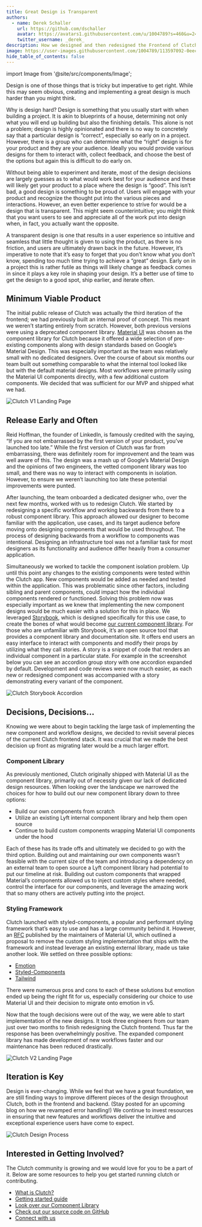 ```yaml
---
title: Great Design is Transparent
authors:
  - name: Derek Schaller
    url: https://github.com/dschaller
    avatar: https://avatars1.githubusercontent.com/u/1004789?s=460&u=24deb32096e9f892cc91a6ff1ca1af50193b1fbd&v=4
    twitter_username: _derek_
description: How we designed and then redesigned the Frontend of Clutch.
image: https://user-images.githubusercontent.com/1004789/113597092-0eec7800-95f0-11eb-8f94-b953dd790c23.png
hide_table_of_contents: false
---
```


import Image from '@site/src/components/Image';

Design is one of those things that is tricky but imperative to get right. While this may seem obvious, creating and implementing a great design is much harder than you might think.

<!--truncate-->

Why is design hard? Design is something that you usually start with when building a project. It is akin to blueprints of a house, determining not only what you will end up building but also the finishing details. This alone is not a problem; design is highly opinionated and there is no way to concretely say that a particular design is “correct”, especially so early on in a project. However, there is a group who can determine what the “right” design is for your product and they are your audience. Ideally you would provide various designs for them to interact with, collect feedback, and choose the best of the options but again this is difficult to do early on.

Without being able to experiment and iterate, most of the design decisions are largely guesses as to what would work best for your audience and these will likely get your product to a place where the design is “good”. This isn’t bad, a good design is something to be proud of. Users will engage with your product and recognize the thought put into the various pieces and interactions. However, an even better experience to strive for would be a design that is transparent. This might seem counterintuitive; you might think that you want users to see and appreciate all of the work put into design when, in fact, you actually want the opposite. 

A transparent design is one that results in a  user experience so intuitive and seamless that little thought is given to using the product, as there is no friction, and users are ultimately drawn back in the future. However, it’s imperative to note that it’s easy to forget that you don’t know what you don’t know, spending too much time trying to achieve a “great” design. Early on in a project this is rather futile as things will likely change as feedback comes in since it plays a key role in shaping your design. It’s a better use of time to get the design to a good spot, ship earlier, and iterate often.


## Minimum Viable Product

The initial public release of Clutch was actually the third iteration of the frontend; we had previously built an internal proof of concept. This meant we weren’t starting entirely from scratch. However, both previous versions were using a deprecated component library. [Material UI](https://material-ui.com/) was chosen as the component library for Clutch because it offered a wide selection of pre-existing components along with design standards based on Google’s Material Design. This was especially important as the team was relatively small with no dedicated designers. Over the course of about six months our team built out something comparable to what the internal tool looked like but with the default material designs. Most workflows were primarily using the Material UI components directly, with a few additional custom components. We decided that was sufficient for our MVP and shipped what we had.

<Image alt="Clutch V1 Landing Page" src="https://user-images.githubusercontent.com/1004789/113597561-bec1e580-95f0-11eb-8893-788fc4545a32.png" />

## Release Early and Often

Reid Hoffman, the founder of LinkedIn, is famously credited with the saying, “If you are not embarrassed by the first version of your product, you’ve launched too late.” While the first version of Clutch was far from embarrassing, there was definitely room for improvement and the team was well aware of this. The design was a mash up of Google’s Material Design and the opinions of two engineers, the vetted component library was too small, and there was no way to interact with components in isolation. However, to ensure we weren’t launching too late these potential improvements were punted.

After launching, the team onboarded a dedicated designer who, over the next few months, worked with us to redesign Clutch. We started by redesigning a specific workflow and working backwards from there to a robust component library. This approach allowed our designer to become familiar with the application, use cases, and its target audience before moving onto designing components that would be used throughout. The process of designing backwards from a workflow to components was intentional. Designing an infrastructure tool was not a familiar task for most designers as its functionality and audience differ heavily from a consumer application.

Simultaneously we worked to tackle the component isolation problem. Up until this point any changes to the existing components were tested within the Clutch app. New components would be added as needed and tested within the application. This was problematic since other factors, including sibling and parent components, could impact how the individual components rendered or functioned. Solving this problem now was especially important as we knew that implementing the new component designs would be much easier with a solution for this in place. We leveraged [Storybook](https://storybook.js.org/), which is designed specifically for this use case, to create the bones of what would become [our current component library](https://storybook.clutch.sh/). For those who are unfamiliar with Storybook, it’s an open source tool that provides a component library and documentation site. It offers end users an easy interface to interact with components and modify their props by utilizing what they call stories. A story is a snippet of code that renders an individual component in a particular state. For example in the screenshot below you can see an accordion group story with one accordion expanded by default. Development and code reviews were now much easier, as each new or redesigned component was accompanied with a story demonstrating every variant of the component.

<Image alt="Clutch Storybook Accordion" src="https://user-images.githubusercontent.com/1004789/113596886-c634bf00-95ef-11eb-9743-bd20fae758a6.png" />

## Decisions, Decisions...

Knowing we were about to begin tackling the large task of implementing the new component and workflow designs, we decided to revisit several pieces of the current Clutch frontend stack. It was crucial that we made the best decision up front as migrating later would be a much larger effort.

### Component Library

As previously mentioned, Clutch originally shipped with Material UI as the component library, primarily out of necessity given our lack of dedicated design resources. When looking over the landscape we narrowed the choices for how to build out our new component library down to three options:

  * Build our own components from scratch
  * Utilize an existing Lyft internal component library and help them open source
  * Continue to build custom components wrapping Material UI components under the hood

Each of these has its trade offs and ultimately we decided to go with the third option. Building out and maintaining our own components wasn’t feasible with the current size of the team and introducing a dependency on an external team to open source a Lyft component library had potential to put our timeline at risk. Building out custom components that wrapped Material’s components allowed us to inject custom styles where needed, control the interface for our components, and leverage the amazing work that so many others are actively putting into the project.

### Styling Framework

Clutch launched with styled-components, a popular and performant styling framework that’s easy to use and has a large community behind it. However, an [RFC](https://github.com/mui-org/material-ui/issues/22342) published by the maintainers of Material UI, which outlined a proposal to remove the custom styling implementation that ships with the framework and instead leverage an existing external library, made us take another look. We settled on three possible options:

  * [Emotion](https://emotion.sh/)
  * [Styled-Components](https://styled-components.com/)
  * [Tailwind](https://tailwindcss.com/)

There were numerous pros and cons to each of these solutions but emotion ended up being the right fit for us, especially considering our choice to use Material UI and their decision to migrate onto emotion in v5.

Now that the tough decisions were out of the way, we were able to start implementation of the new designs. It took three engineers from our team just over two months to finish redesigning the Clutch frontend. Thus far the response has been overwhelmingly positive. The expanded component library has made development of new workflows faster and our maintenance has been reduced drastically.

<Image alt="Clutch V2 Landing Page" src="https://user-images.githubusercontent.com/1004789/113597092-0eec7800-95f0-11eb-8f94-b953dd790c23.png" />

## Iteration is Key

Design is ever-changing. While we feel that we have a great foundation, we are still finding ways to improve different pieces of the design throughout Clutch, both in the frontend and backend. (Stay posted for an upcoming blog on how we revamped error handling!) We continue to invest resources in ensuring that new features and workflows deliver the intuitive and exceptional experience users have come to expect.

<Image alt="Clutch Design Process" src="https://user-images.githubusercontent.com/1004789/113596372-119a9d80-95ef-11eb-96cc-e829c905592f.png" />

## Interested in Getting Involved?

The Clutch community is growing and we would love for you to be a part of it. Below are some resources to help you get started running clutch or contributing.

  * [What is Clutch?](https://clutch.sh/docs/about/what-is-clutch)
  * [Getting started guide](https://clutch.sh/docs/getting-started/build-guides)
  * [Look over our Component Library](http://storybook.clutch.sh/)
  * [Check out our source code on GitHub](https://github.com/lyft/clutch)
  * [Connect with us](https://clutch.sh/docs/community)
